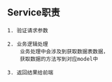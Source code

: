 ## Service职责

    1. 验证请求参数
    
    2. 业务逻辑处理
        业务处理中会涉及到获取数据表数据，
        获取数据的方法写到对应model中
    
    3. 返回结果给前端  